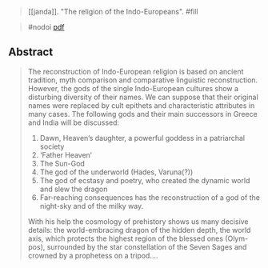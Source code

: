 > [[janda]]. "The religion of the Indo-Europeans". #fill 

> #nodoi 
> [pdf](a/jandaIDK-religion.pdf)

## Abstract

> The reconstruction of Indo-European religion is based on ancient tradition, myth comparison and comparative linguistic reconstruction. However, the gods of the single Indo-European cultures show a disturbing diversity of their names. We can suppose that their original names were replaced by cult epithets and characteristic attributes in many cases. The following gods and their main successors in Greece and India will be discussed:
> 1. Dawn, Heaven’s daughter, a powerful goddess in a patriarchal society
> 2. ‘Father Heaven’
> 3. The Sun-God
> 4. The god of the underworld (Hades, Varuna(?))
> 5. The god of ecstasy and poetry, who created the dynamic world and slew the dragon
> 6. Far-reaching consequences has the reconstruction of a god of the night-sky and of the milky way.
> 
> With his help the cosmology of prehistory shows us many decisive details: the world-embracing dragon of the hidden depth, the world axis, which protects the highest region of the blessed ones (Olym-pos), surrounded by the star constellation of the Seven Sages and crowned by a prophetess on a tripod....